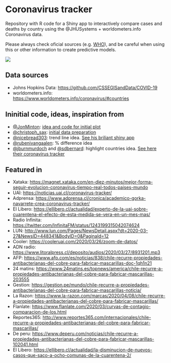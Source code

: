 # Coronavirus tracker

Repository with R code for a Shiny app to interactively compare cases and deaths by country using the @JHUSystems + worldometers.info Coronavirus data.  

Please always check oficial sources (e.g. [WHO](https://www.who.int/emergencies/diseases/novel-coronavirus-2019)), and be careful when using this or other information to create predictive models.   

![](intro.gif)


## Data sources

* Johns Hopkins Data: https://github.com/CSSEGISandData/COVID-19
* worldometers.info: https://www.worldometers.info/coronavirus/#countries


## Ininitial code, ideas, inspiration from

* [\@JonMinton](https://twitter.com/JonMinton): [idea and code for initial plot](https://github.com/JonMinton/COVID-19)
* [\@christoph_sax](https://twitter.com/JonMinton): [initial data preparation](https://gist.github.com/christophsax/dec0a57bcbc9d7517b852dd44eb8b20b)
* [\@nicebread303](https://twitter.com/nicebread303): trend line idea. [See his briliant shiny app](https://github.com/nicebread/corona)
* [\@rubenivangaalen](https://twitter.com/rubenivangaalen): \% difference idea
* [\@jburnmurdoch](https://twitter.com/jburnmurdoch) and [\@sdbernard](https://twitter.com/sdbernard): highlight countries idea. [See here their coronavirus tracker](https://www.ft.com/coronavirus-latest)


## Featured in

* Xataka: https://magnet.xataka.com/en-diez-minutos/mejor-forma-seguir-evolucion-coronavirus-tiempo-real-todos-paises-mundo
* UAI: https://noticias.uai.cl/coronavirus-tracker/
* Adprensa: https://www.adprensa.cl/cronica/academico-gorka-navarrete-crea-coronavirus-tracker/
* El Libero: https://ellibero.cl/actualidad/experto-de-la-uai-sobre-cuarentena-el-efecto-de-esta-medida-se-vera-en-un-mes-mas/
* Radio Infinita: https://twitter.com/InfinitaFM/status/1243199315042074624
* LUN: http://www.lun.com/Pages/NewsDetail.aspx?dt=2020-03-27&NewsID=448341&BodyID=0&PaginaId=12
* Cooler: https://cooleruai.com/2020/03/26/zoom-de-datos/
* ADN radio: https://www.litoralpress.cl/deposito/audios/2020/03/27/8931201.mp3
* AFP: https://www.afp.com/es/noticias/838/chile-recurre-propiedades-antibacterianas-del-cobre-para-fabricar-mascarillas-doc-1qh1n21
* 24 matins: https://www.24matins.es/topnews/america/chile-recurre-a-propiedades-antibacterianas-del-cobre-para-fabricar-mascarillas-203555
* Gestion: https://gestion.pe/mundo/chile-recurre-a-propiedades-antibacterianas-del-cobre-para-fabricar-mascarillas-noticia/
* La Razon: https://www.la-razon.com/marcas/2020/04/08/chile-recurre-a-propiedades-antibacterianas-del-cobre-para-fabricar-mascarillas/
* Flanlate: https://www.flanlate.com/2020/03/curvas-de-contagio-comparacion-de-los.html
* Reportes365: http://www.reportes365.com/internacionales/chile-recurre-a-propiedades-antibacterianas-del-cobre-para-fabricar-mascarillas/
* De peru: https://www.deperu.com/noticias/chile-recurre-a-propiedades-antibacterianas-del-cobre-para-fabricar-mascarillas-102041.html
* El Libero: https://ellibero.cl/actualidad/la-disminucion-de-nuevos-casos-que-saco-a-ocho-comunas-de-la-cuarentena-2/
